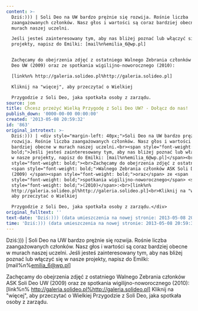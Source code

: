 ```yaml
---
content: >-
  Dziś:))) | Soli Deo na UW bardzo prężnie się rozwija. Rośnie liczba
  zaangażowanych członków. Nasz głos i wartości są coraz bardziej obecne w
  murach naszej uczelni.

  Jeśli jesteś zainteresowany tym, aby nas bliżej poznać lub włączyć się w nasze
  projekty, napisz do Emilki: [mail%n%emilia_6@wp.pl]


  Zachęcamy do obejrzenia zdjęć z ostatniego Walnego Zebrania członków ASK Soli
  Deo UW (2009) oraz ze spotkania wigilijno-noworocznego (2010):

  [link%n% http://galeria.solideo.pl%http://galeria.solideo.pl]

  Kliknij na "więcej", aby przeczytać o Wielkiej 

  Przygodzie z Soli Deo, jaka spotkała osoby z zarządu.
source: jom
title: Chcesz przeżyć Wielką Przygodę z Soli Deo UW? - Dołącz do nas!
publish_down: '0000-00-00 00:00:00'
created: '2013-05-08 20:59:32'
id: '863'
original_introtext: >-
  Dziś:))) | <div style="margin-left: 40px;">Soli Deo na UW bardzo prężnie się
  rozwija. Rośnie liczba zaangażowanych członków. Nasz głos i wartości są coraz
  bardziej obecne w murach naszej uczelni.<br><span style="font-weight:
  bold;">Jeśli jesteś zainteresowany tym, aby nas bliżej poznać lub włączyć się
  w nasze projekty, napisz do Emilki: [mail%n%emilia_6@wp.pl]</span><br
  style="font-weight: bold;"><br>Zachęcamy do obejrzenia zdjęć z ostatniego
  <span style="font-weight: bold;">Walnego Zebrania członków ASK Soli Deo UW
  (2009) </span><span style="font-weight: bold;">oraz</span> ze <span
  style="font-weight: bold;">spotkania wigilijno-noworocznego</span> <span
  style="font-weight: bold;">(2010)</span>:<br>[link%n%
  http://galeria.solideo.pl%http://galeria.solideo.pl]<br>Kliknij na "więcej",
  aby przeczytać o Wielkiej 

  Przygodzie z Soli Deo, jaka spotkała osoby z zarządu.</div>
original_fulltext: ''
text-date: 'Dziś:))) (data umieszczenia na nowej stronie: 2013-05-08 20:59:32)'
time: 'Dziś:))) (data umieszczenia na nowej stronie: 2013-05-08 20:59:32)'
---
```

Dziś:))) | Soli Deo na UW bardzo prężnie się rozwija. Rośnie liczba zaangażowanych członków. Nasz głos i wartości są coraz bardziej obecne w murach naszej uczelni.
Jeśli jesteś zainteresowany tym, aby nas bliżej poznać lub włączyć się w nasze projekty, napisz do Emilki: [mail%n%emilia_6@wp.pl]

Zachęcamy do obejrzenia zdjęć z ostatniego Walnego Zebrania członków ASK Soli Deo UW (2009) oraz ze spotkania wigilijno-noworocznego (2010):
[link%n% http://galeria.solideo.pl%http://galeria.solideo.pl]
Kliknij na "więcej", aby przeczytać o Wielkiej 
Przygodzie z Soli Deo, jaka spotkała osoby z zarządu.

<!--{{json:{"created_date":"2013-05-08 20:59:32","publish_down":"0000-00-00 00:00:00","id":"863"}}}-->